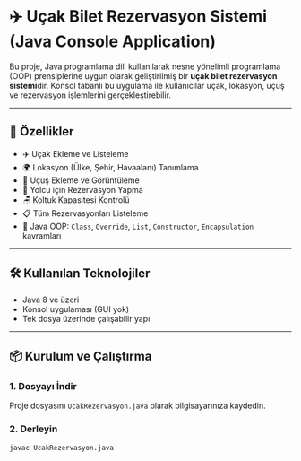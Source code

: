 # ✈️ Uçak Bilet Rezervasyon Sistemi (Java Console Application)

Bu proje, Java programlama dili kullanılarak nesne yönelimli programlama (OOP) prensiplerine uygun olarak geliştirilmiş bir **uçak bilet rezervasyon sistemi**dir. Konsol tabanlı bu uygulama ile kullanıcılar uçak, lokasyon, uçuş ve rezervasyon işlemlerini gerçekleştirebilir.

---

## 🚀 Özellikler

- ✈️ Uçak Ekleme ve Listeleme  
- 🌍 Lokasyon (Ülke, Şehir, Havaalanı) Tanımlama  
- 📅 Uçuş Ekleme ve Görüntüleme  
- 👤 Yolcu için Rezervasyon Yapma  
- 🪑 Koltuk Kapasitesi Kontrolü  
- 📋 Tüm Rezervasyonları Listeleme  
- 🧠 Java OOP: `Class`, `Override`, `List`, `Constructor`, `Encapsulation` kavramları

---

## 🛠️ Kullanılan Teknolojiler

- Java 8 ve üzeri
- Konsol uygulaması (GUI yok)
- Tek dosya üzerinde çalışabilir yapı

---

## 📦 Kurulum ve Çalıştırma

### 1. Dosyayı İndir

Proje dosyasını `UcakRezervasyon.java` olarak bilgisayarınıza kaydedin.

### 2. Derleyin

```bash
javac UcakRezervasyon.java
